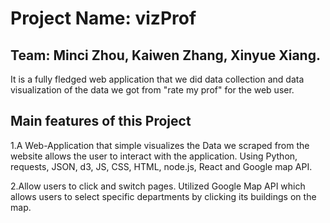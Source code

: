 # Project Name: vizProf
## Team: Minci Zhou, Kaiwen Zhang, Xinyue Xiang.
It is a fully fledged web application that we did data collection and data visualization of the data we got from "rate my prof" for the web user.

## Main features of this Project
1.A Web-Application that simple visualizes the Data we scraped from the website allows the user to interact with the application. Using Python, requests, JSON, d3, JS, CSS, HTML, node.js, React and Google map API.

2.Allow users to click and switch pages. Utilized Google Map API which allows users to select specific departments by clicking its buildings on the map.
